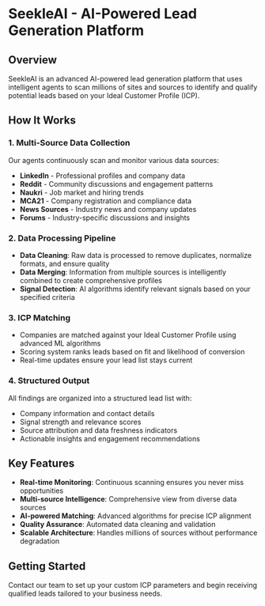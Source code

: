 # SeekleAI - AI-Powered Lead Generation Platform

## Overview

SeekleAI is an advanced AI-powered lead generation platform that uses intelligent agents to scan millions of sites and sources to identify and qualify potential leads based on your Ideal Customer Profile (ICP).

## How It Works

### 1. Multi-Source Data Collection
Our agents continuously scan and monitor various data sources:
- **LinkedIn** - Professional profiles and company data
- **Reddit** - Community discussions and engagement patterns
- **Naukri** - Job market and hiring trends
- **MCA21** - Company registration and compliance data
- **News Sources** - Industry news and company updates
- **Forums** - Industry-specific discussions and insights

### 2. Data Processing Pipeline
- **Data Cleaning**: Raw data is processed to remove duplicates, normalize formats, and ensure quality
- **Data Merging**: Information from multiple sources is intelligently combined to create comprehensive profiles
- **Signal Detection**: AI algorithms identify relevant signals based on your specified criteria

### 3. ICP Matching
- Companies are matched against your Ideal Customer Profile using advanced ML algorithms
- Scoring system ranks leads based on fit and likelihood of conversion
- Real-time updates ensure your lead list stays current

### 4. Structured Output
All findings are organized into a structured lead list with:
- Company information and contact details
- Signal strength and relevance scores
- Source attribution and data freshness indicators
- Actionable insights and engagement recommendations

## Key Features

- **Real-time Monitoring**: Continuous scanning ensures you never miss opportunities
- **Multi-source Intelligence**: Comprehensive view from diverse data sources
- **AI-powered Matching**: Advanced algorithms for precise ICP alignment
- **Quality Assurance**: Automated data cleaning and validation
- **Scalable Architecture**: Handles millions of sources without performance degradation

## Getting Started

Contact our team to set up your custom ICP parameters and begin receiving qualified leads tailored to your business needs.
